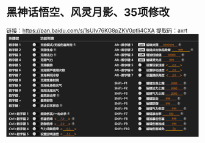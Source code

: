 # 黑神话悟空、风灵月影、35项修改
链接：https://pan.baidu.com/s/1sUIv76KG8pZKV0ptIi4CXA 
提取码：axrt 
![image](https://github.com/Nyquist24/Games-for-free/blob/main/images/wukong.png)
